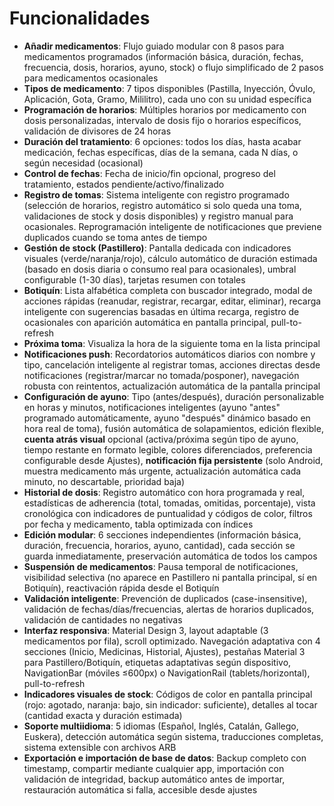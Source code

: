 # Funcionalidades

- **Añadir medicamentos**: Flujo guiado modular con 8 pasos para medicamentos programados (información básica, duración, fechas, frecuencia, dosis, horarios, ayuno, stock) o flujo simplificado de 2 pasos para medicamentos ocasionales
- **Tipos de medicamento**: 7 tipos disponibles (Pastilla, Inyección, Óvulo, Aplicación, Gota, Gramo, Mililitro), cada uno con su unidad específica
- **Programación de horarios**: Múltiples horarios por medicamento con dosis personalizadas, intervalo de dosis fijo o horarios específicos, validación de divisores de 24 horas
- **Duración del tratamiento**: 6 opciones: todos los días, hasta acabar medicación, fechas específicas, días de la semana, cada N días, o según necesidad (ocasional)
- **Control de fechas**: Fecha de inicio/fin opcional, progreso del tratamiento, estados pendiente/activo/finalizado
- **Registro de tomas**: Sistema inteligente con registro programado (selección de horarios, registro automático si solo queda una toma, validaciones de stock y dosis disponibles) y registro manual para ocasionales. Reprogramación inteligente de notificaciones que previene duplicados cuando se toma antes de tiempo
- **Gestión de stock (Pastillero)**: Pantalla dedicada con indicadores visuales (verde/naranja/rojo), cálculo automático de duración estimada (basado en dosis diaria o consumo real para ocasionales), umbral configurable (1-30 días), tarjetas resumen con totales
- **Botiquín**: Lista alfabética completa con buscador integrado, modal de acciones rápidas (reanudar, registrar, recargar, editar, eliminar), recarga inteligente con sugerencias basadas en última recarga, registro de ocasionales con aparición automática en pantalla principal, pull-to-refresh
- **Próxima toma**: Visualiza la hora de la siguiente toma en la lista principal
- **Notificaciones push**: Recordatorios automáticos diarios con nombre y tipo, cancelación inteligente al registrar tomas, acciones directas desde notificaciones (registrar/marcar no tomada/posponer), navegación robusta con reintentos, actualización automática de la pantalla principal
- **Configuración de ayuno**: Tipo (antes/después), duración personalizable en horas y minutos, notificaciones inteligentes (ayuno "antes" programado automáticamente, ayuno "después" dinámico basado en hora real de toma), fusión automática de solapamientos, edición flexible, **cuenta atrás visual** opcional (activa/próxima según tipo de ayuno, tiempo restante en formato legible, colores diferenciados, preferencia configurable desde Ajustes), **notificación fija persistente** (solo Android, muestra medicamento más urgente, actualización automática cada minuto, no descartable, prioridad baja)
- **Historial de dosis**: Registro automático con hora programada y real, estadísticas de adherencia (total, tomadas, omitidas, porcentaje), vista cronológica con indicadores de puntualidad y códigos de color, filtros por fecha y medicamento, tabla optimizada con índices
- **Edición modular**: 6 secciones independientes (información básica, duración, frecuencia, horarios, ayuno, cantidad), cada sección se guarda inmediatamente, preservación automática de todos los campos
- **Suspensión de medicamentos**: Pausa temporal de notificaciones, visibilidad selectiva (no aparece en Pastillero ni pantalla principal, sí en Botiquín), reactivación rápida desde el Botiquín
- **Validación inteligente**: Prevención de duplicados (case-insensitive), validación de fechas/días/frecuencias, alertas de horarios duplicados, validación de cantidades no negativas
- **Interfaz responsiva**: Material Design 3, layout adaptable (3 medicamentos por fila), scroll optimizado. Navegación adaptativa con 4 secciones (Inicio, Medicinas, Historial, Ajustes), pestañas Material 3 para Pastillero/Botiquín, etiquetas adaptativas según dispositivo, NavigationBar (móviles ≤600px) o NavigationRail (tablets/horizontal), pull-to-refresh
- **Indicadores visuales de stock**: Códigos de color en pantalla principal (rojo: agotado, naranja: bajo, sin indicador: suficiente), detalles al tocar (cantidad exacta y duración estimada)
- **Soporte multiidioma**: 5 idiomas (Español, Inglés, Catalán, Gallego, Euskera), detección automática según sistema, traducciones completas, sistema extensible con archivos ARB
- **Exportación e importación de base de datos**: Backup completo con timestamp, compartir mediante cualquier app, importación con validación de integridad, backup automático antes de importar, restauración automática si falla, accesible desde ajustes
